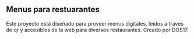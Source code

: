 ## Menus para restuarantes

Este proyecto está diseñado para proveer menus digitales, leidos a traves de qr y accesibles de la web para diversos restaurantes.
Creado por DOS17.
